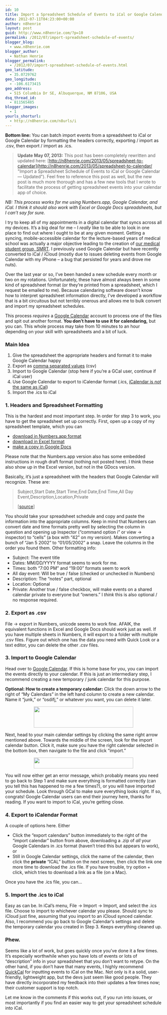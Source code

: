 ```yaml
---
id: 10
title: Import a Spreadsheet Schedule of Events to iCal or Google Calendar
date: 2012-07-11T04:23:00+00:00
author: n8henrie
layout: post
guid: http://www.n8henrie.com/?p=10
permalink: /2012/07/import-spreadsheet-schedule-of-events/
blogger_blog:
  - www.n8henrie.com
blogger_author:
  - Nathan Henrie
blogger_permalink:
  - /2012/07/import-spreadsheet-schedule-of-events.html
geo_latitude:
  - 35.0729762
geo_longitude:
  - -106.6173415
geo_address:
  - 515 Columbia Dr SE, Albuquerque, NM 87106, USA
dsq_thread_id:
  - 811565485
blogger_images:
  - 1
yourls_shorturl:
  - http://n8henrie.com/n8urls/i
---
```

**Bottom line:** You can batch import events from a spreadsheet to iCal or Google Calendar by formatting the headers correctly, exporting / import as .csv, then export / import as .ics.
  
<!--more-->

> **Update May 07, 2013:** This post has been completely rewritten and updated here: [http://n8henrie.com/2013/05/spreadsheet-to-calendar](http://n8henrie.com/2013/05/spreadsheet-to-calendar/ "Import a Spreadsheet Schedule of Events to iCal or Google Calendar — Updated"). Feel free to reference this post as well, but the new post is much more thorough and has a few new tools that I wrote to facilitate the process of getting spreadsheet events into your calendar app of choice.

_NB: This process works for me using Numbers.app, Google Calendar, and iCal. I think it should also work with Excel or Google Docs spreadsheets, but I can’t say for sure._

I try to keep all of my appointments in a digital calendar that syncs across all my devices. It’s a big deal for me – I _really_ like to be able to look in one place to find out where I ought to be at any given moment. Getting a syncing, mobile-accessible calendar for the lecture-based years of medical school was actually a major objective leading to the creation of <a target="_blank" href="http://smrt.posterous.com" title="SMRT Blog">our medical student group, SMRT</a>. I previously used Google Calendar but have recently converted to iCal / iCloud (mostly due to issues deleting events from Google Calendar with my iPhone – a bug that persisted for years and drove me nuts).

Over the last year or so, I’ve been handed a new schedule every month or two on my rotations. Unfortunately, these have almost always been in some kind of spreadsheet format (or they’re printed from a spreadsheet, which I request be emailed to me). Because calendaring software doesn’t know how to interpret spreadsheet information directly, I’ve developed a workflow that is a bit circuitous but not terribly onerous and allows me to bulk convert and import my spreadsheet schedules.

This process _requires_ a <a target="_blank" href="https://accounts.google.com/ServiceLogin?service=cl&passive=1209600&continue=http://www.google.com/calendar/render&followup=http://www.google.com/calendar/render&scc=1">Google Calendar</a> account to process one of the files and spit out another format. **You don’t have to use it for calendaring,** but you can. This whole process may take from 10 minutes to an hour depending on your skill with spreadsheets and a bit of luck.

### Main Idea

  1. Give the spreadsheet the appropriate headers and format it to make Google Calendar happy
  2. Export as <a target="_blank" href="http://en.wikipedia.org/wiki/Comma_separated_values">comma separated values</a> (csv)
  3. Import to Google Calendar (stop here if you’re a GCal user, continue if iCal user)
  4. Use Google Calendar to export to iCalendar format (.ics, <a target="_blank" href="http://en.wikipedia.org/wiki/Icalendar">iCalendar is <em>not</em> the same as iCal</a>)
  5. Import the .ics to iCal

### 1. Headers and Spreadsheet Formatting

This is the hardest and most important step. In order for step 3 to work, you have to get the spreadsheet set up correctly. First, open up a copy of my spreadsheet template, which you can

  * <a target="_blank" href="http://cl.ly/131e3z420Y3v3P2N101G">download in Numbers.app format</a>
  * <a target="_blank" href="http://cl.ly/1R2f0g3l3v023v2G3I2S">download in Excel format</a>
  * <a target="_blank" href="https://accounts.google.com/ServiceLogin?service=wise&passive=1209600&continue=https://docs.google.com/spreadsheet/ccc?key%3D0AlQMuv7LxtdpdHhVMVJad3F4NXhtV3haMkRoUzZGQUE%26pref%3D2&followup=https://docs.google.com/spreadsheet/ccc?key%3D0AlQMuv7LxtdpdHhVMVJad3F4NXhtV3haMkRoUzZGQUE%26pref%3D2">make a copy in Google Docs</a>

Please note that the Numbers.app version also has some embedded instructions in rough draft format (nothing not posted here). I think these also show up in the Excel version, but not in the GDocs version.

Basically, it’s just a spreadsheet with the headers that Google Calendar will recognize. These are:
  


> Subject,Start Date,Start Time,End Date,End Time,All Day Event,Description,Location,Private </p> 
> 
> [<a target="_blank" href="https://support.google.com/calendar/bin/answer.py?hl=en&#038;answer=45656">source</a>]

You should take your spreadsheet schedule and copy and paste the information into the appropriate columns. Keep in mind that Numbers can convert date and time formats pretty well by selecting the column in question and opening up Inspector (“command option i” or view -> inspector) to “cells” (a box with “42” on my version). Makes converting a bunch of “Jan 5 2002” to “01/05/2002” a snap. Leave the columns in the order you found them. Other formatting info:

  * Subject: The event title
  * Dates: MM/DD/YYYY format seems to work for me.
  * Times: both “7:00 PM” and “19:00” formats seem to work
  * All day event: Will be true / false (checked or unchecked in Numbers)
  * Description: The “notes” part, optional
  * Location: Optional
  * Private: Another true / false checkbox, will make events on a shared calendar private to everyone but “owners.” I _think_ this is also optional / no response required.

### 2. Export as .csv

File -> export in Numbers, unicode seems to work fine. AFAIK, the equivalent functions in Excel and Google Docs should work just as well. If you have multiple sheets in Numbers, it will export to a folder with multiple .csv files. Figure out which one has the data you need with Quick Look or a text editor, you can delete the other .csv files.

### 3. Import to Google Calendar

Head over to <a target="_blank" href="https://accounts.google.com/ServiceLogin?service=cl&passive=1209600&continue=http://www.google.com/calendar/render&followup=http://www.google.com/calendar/render&scc=1">Google Calendar</a>. If this is home base for you, you can import the events directly to your calendar. If this is just an intermediary step, I recommend creating a new temporary / junk calendar for this purpose. 

**Optional: How to create a temporary calendar:** Click the down arrow to the right of “My Calendars” in the left hand column to create a new calendar. Name it “junk,” or “osdifj,” or whatever you want, you can delete it later.

<div style="clear: both; text-align: center;">
  <a href="http://www.n8henrie.com/wp-content/uploads/2012/08/ScreenShot2012-07-10at9.51.48PM1.jpg" style="margin-left: 1em; margin-right: 1em;"><img border="0" height="68" src="http://n8henrie.com/wp-content/uploads/2012/07/ScreenShot2012-07-10at9.51.48PM.jpg" width="320" /></a>
</div>

Next, head to your main calendar settings by clicking the same right arrow mentioned above. Towards the middle of the screen, look for the import calendar button. Click it, make sure you have the right calendar selected in the bottom box, then navigate to the file and click “import.”

<div style="clear: both; text-align: center;">
  <a href="http://www.n8henrie.com/wp-content/uploads/2012/08/ScreenShot2012-07-10at9.56.48PM1.jpg" style="margin-left: 1em; margin-right: 1em;"><img border="0" height="35" src="http://n8henrie.com/wp-content/uploads/2012/07/ScreenShot2012-07-10at9.56.48PM.jpg" width="320" /></a>
</div>

You will now either get an error message, which probably means you need to go back to Step 1 and make sure everything is formatted correctly (can you tell this has happened to me a few times?), or you will have imported your schedule. Look through GCal to make sure everything looks right. If so, congrats! Google Calendar users can end their journey here, thanks for reading. If you want to import to iCal, you’re getting close.

### 4. Export to iCalendar Format

A couple of options here. Either

  * Click the “export calendars” button immediately to the right of the “import calendar” button from above, downloading a .zip of _all_ your Google Calendars in .ics format (haven’t tried this but appears to work), or
  * Still in Google Calendar settings, click the name of the calendar, then click the **private** “ICAL” button on the next screen, then click the link one more time to download the .ics file. If you have trouble, try option + click, which tries to download a link as a file (on a Mac).

Once you have the .ics file, you can…

### 5. Import the .ics to iCal

Easy as can be. In iCal’s menu, File -> Import -> Import, and select the .ics file. Choose to import to whichever calendar you please. Should sync to iCloud just fine, assuming that you import to an iCloud synced calendar. Also, I recommend you go back to Google Calendar’s settings and delete the temporary calendar you created in Step 3. Keeps everything cleaned up.

### Phew.

Seems like a lot of work, but goes quickly once you’ve done it a few times. It’s especially worthwhile when you have lots of events or lots of “description” info in your spreadsheet that you don’t want to retype. On the other hand, if you don’t have that many events, I highly recommend <a target="_blank" href="http://quickcalapp.com/">QuickCal</a> for inputting events to iCal on the Mac. Not only is it a solid, user-friendly, lightweight app, but the devs just seem like good people. They have directly incorporated my feedback into their updates a few times now; their customer support is top notch.

Let me know in the comments if this works out, if you run into issues, or most importantly if you find an easier way to get your spreadsheet schedule into iCal.

<div>
</div>